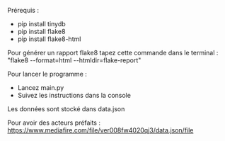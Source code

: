 Prérequis :
- pip install tinydb
- pip install flake8
- pip install flake8-html

Pour générer un rapport flake8 tapez cette commande dans le terminal :
"flake8 --format=html --htmldir=flake-report"

Pour lancer le programme :
- Lancez main.py
- Suivez les instructions dans la console

Les données sont stocké dans data.json

Pour avoir des acteurs préfaits : https://www.mediafire.com/file/ver008fw4020qj3/data.json/file